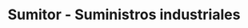---
title: "Sumitor - Suministros industriales"
url: /madrid/sumitor-suministros-industriales/
shop: Allgemein
---